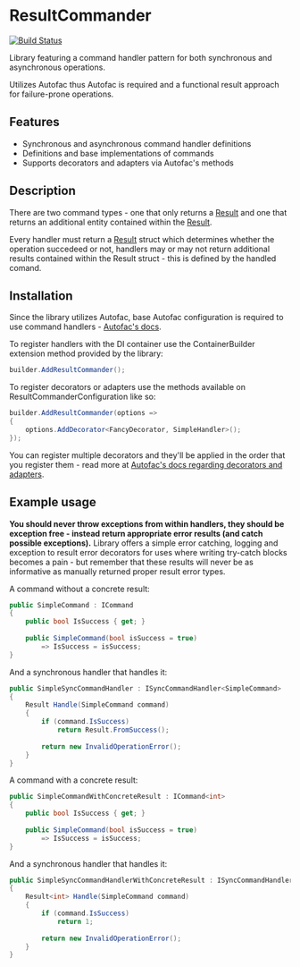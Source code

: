 # ResultCommander

[![Build Status](https://github.com/MikyM/ResultCommander/actions/workflows/release.yml/badge.svg)](https://github.com/MikyM/ResultCommander/actions)

Library featuring a command handler pattern for both synchronous and asynchronous operations.

Utilizes Autofac thus Autofac is required and a functional result approach for failure-prone operations.

## Features

- Synchronous and asynchronous command handler definitions
- Definitions and base implementations of commands
- Supports decorators and adapters via Autofac's methods

## Description

There are two command types - one that only returns a [Result](https://github.com/MikyM/MikyM.Common.Utilities/blob/master/MikyM.Common.Utilities/Results/Result.cs) and one that returns an additional entity contained within the [Result](https://github.com/MikyM/MikyM.Common.Utilities/blob/master/MikyM.Common.Utilities/Results/Result.cs).

Every handler must return a [Result](https://github.com/MikyM/MikyM.Common.Utilities/blob/master/MikyM.Common.Utilities/Results/Result.cs) struct which determines whether the operation succedeed or not, handlers may or may not return additional results contained within the Result struct - this is defined by the handled comand.

## Installation

Since the library utilizes Autofac, base Autofac configuration is required to use command handlers - [Autofac's docs](https://autofac.readthedocs.io/en/latest/index.html).

To register handlers with the DI container use the ContainerBuilder extension method provided by the library:

```csharp
builder.AddResultCommander();
```

To register decorators or adapters use the methods available on ResultCommanderConfiguration like so:
```csharp
builder.AddResultCommander(options => 
{
    options.AddDecorator<FancyDecorator, SimpleHandler>();
});
```
You can register multiple decorators and they'll be applied in the order that you register them - read more at [Autofac's docs regarding decorators and adapters](https://autofac.readthedocs.io/en/latest/advanced/adapters-decorators.html).

## Example usage

<b> You should never throw exceptions from within handlers, they should be exception free - instead return appropriate error results (and catch possible exceptions).</b> Library offers a simple error catching, logging and exception to result error decorators for uses where writing try-catch blocks becomes a pain - but remember that these results will never be as informative as manually returned proper result error types.

A command without a concrete result:
```csharp
public SimpleCommand : ICommand
{
    public bool IsSuccess { get; }
    
    public SimpleCommand(bool isSuccess = true)
        => IsSuccess = isSuccess;
}
```

And a synchronous handler that handles it:
```csharp
public SimpleSyncCommandHandler : ISyncCommandHandler<SimpleCommand>
{
    Result Handle(SimpleCommand command)
    {
        if (command.IsSuccess)
            return Result.FromSuccess();
            
        return new InvalidOperationError();
    }
}
```

A command with a concrete result:
```csharp
public SimpleCommandWithConcreteResult : ICommand<int>
{
    public bool IsSuccess { get; }
    
    public SimpleCommand(bool isSuccess = true)
        => IsSuccess = isSuccess;
}
```

And a synchronous handler that handles it:
```csharp
public SimpleSyncCommandHandlerWithConcreteResult : ISyncCommandHandler<SimpleCommand, int>
{
    Result<int> Handle(SimpleCommand command)
    {
        if (command.IsSuccess)
            return 1;
            
        return new InvalidOperationError();
    }
}
```